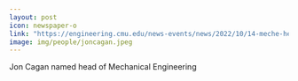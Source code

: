 ```yaml
---
layout: post
icon: newspaper-o
link: "https://engineering.cmu.edu/news-events/news/2022/10/14-meche-head.html"
image: img/people/joncagan.jpeg
---
```


Jon Cagan named head of Mechanical Engineering 
